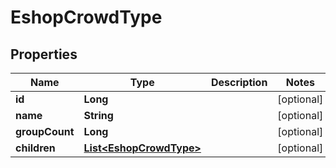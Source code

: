 

# EshopCrowdType


## Properties

Name | Type | Description | Notes
------------ | ------------- | ------------- | -------------
**id** | **Long** |  |  [optional]
**name** | **String** |  |  [optional]
**groupCount** | **Long** |  |  [optional]
**children** | [**List&lt;EshopCrowdType&gt;**](EshopCrowdType.md) |  |  [optional]



